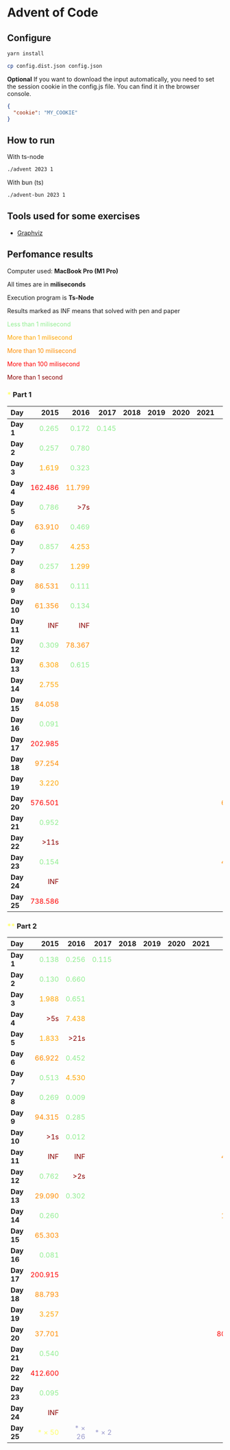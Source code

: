 # Advent of Code



## Configure

```sh
yarn install
```

```sh
cp config.dist.json config.json
```

**Optional** If you want to download the input automatically, you need to set the session cookie in the config.js file. You can find it in the browser console.

```json
{
  "cookie": "MY_COOKIE"
}
```

## How to run

With ts-node

```sh
./advent 2023 1
```

With bun (ts)

```sh
./advent-bun 2023 1
```

## Tools used for some exercises

* [Graphviz](https://graphviz.org)

## Perfomance results

Computer used: **MacBook Pro (M1 Pro)**

All times are in **miliseconds**

Execution program is **Ts-Node**

Results marked as INF means that solved with pen and paper

<span style="color:lightgreen">Less than 1 milisecond</span>

<span style="color:orange">More than 1 milisecond</span>

<span style="color:darkorange">More than 10 milisecond</span>

<span style="color:red">More than 100 milisecond</span>

<span style="color:darkred">More than 1 second</span>



### <span style="color:#FFFF66">*</span> Part 1

| **Day**    |                                     **2015** |                                     **2016** |                                     **2017** |                                     **2018** |                                     **2019** |                                     **2020** |                                     **2021** |                                     **2022** |                                     **2023** |                                     **2024** |
|------------|---------------------------------------------:|---------------------------------------------:|---------------------------------------------:|---------------------------------------------:|---------------------------------------------:|---------------------------------------------:|---------------------------------------------:|---------------------------------------------:|---------------------------------------------:|---------------------------------------------:|
| **Day  1** |  <span style="color:lightgreen">0.265</span> |  <span style="color:lightgreen">0.172</span> |  <span style="color:lightgreen">0.145</span> |                                              |                                              |                                              |                                              |  <span style="color:lightgreen">0.113</span> |  <span style="color:lightgreen">0.668</span> |  <span style="color:lightgreen">0.240</span> |
| **Day  2** |  <span style="color:lightgreen">0.257</span> |  <span style="color:lightgreen">0.780</span> |                                              |                                              |                                              |                                              |                                              |  <span style="color:lightgreen">0.479</span> |  <span style="color:lightgreen">0.106</span> |  <span style="color:lightgreen">0.298</span> |
| **Day  3** |      <span style="color:orange">1.619</span> |  <span style="color:lightgreen">0.323</span> |                                              |                                              |                                              |                                              |                                              |      <span style="color:orange">1.967</span> |  <span style="color:lightgreen">0.200</span> |  <span style="color:lightgreen">0.908</span> |
| **Day  4** |       <span style="color:red">162.486</span> | <span style="color:darkorange">11.799</span> |                                              |                                              |                                              |                                              |                                              |  <span style="color:lightgreen">0.359</span> |  <span style="color:lightgreen">0.426</span> |      <span style="color:orange">1.457</span> |
| **Day  5** |  <span style="color:lightgreen">0.786</span> |       <span style="color:darkred">>7s</span> |                                              |                                              |                                              |                                              |                                              |  <span style="color:lightgreen">0.394</span> |  <span style="color:lightgreen">0.364</span> |  <span style="color:lightgreen">0.177</span> |
| **Day  6** | <span style="color:darkorange">63.910</span> |  <span style="color:lightgreen">0.469</span> |                                              |                                              |                                              |                                              |                                              |  <span style="color:lightgreen">0.503</span> |  <span style="color:lightgreen">0.047</span> |      <span style="color:orange">1.087</span> |
| **Day  7** |  <span style="color:lightgreen">0.857</span> |      <span style="color:orange">4.253</span> |                                              |                                              |                                              |                                              |                                              |  <span style="color:lightgreen">0.849</span> |      <span style="color:orange">2.683</span> |      <span style="color:orange">1.578</span> |
| **Day  8** |  <span style="color:lightgreen">0.257</span> |      <span style="color:orange">1.299</span> |                                              |                                              |                                              |                                              |                                              |  <span style="color:lightgreen">0.970</span> |      <span style="color:orange">1.333</span> |  <span style="color:lightgreen">0.562</span> |
| **Day  9** | <span style="color:darkorange">86.531</span> |  <span style="color:lightgreen">0.111</span> |                                              |                                              |                                              |                                              |                                              |      <span style="color:orange">5.441</span> |  <span style="color:lightgreen">0.002</span> |  <span style="color:lightgreen">0.645</span> |
| **Day 10** | <span style="color:darkorange">61.356</span> |  <span style="color:lightgreen">0.134</span> |                                              |                                              |                                              |                                              |                                              |  <span style="color:lightgreen">0.095</span> |      <span style="color:orange">1.763</span> |      <span style="color:orange">5.622</span> |
| **Day 11** |       <span style="color:darkred">INF</span> |       <span style="color:darkred">INF</span> |                                              |                                              |                                              |                                              |                                              |  <span style="color:lightgreen">0.298</span> |      <span style="color:orange">7.652</span> |                                              |
| **Day 12** |  <span style="color:lightgreen">0.309</span> | <span style="color:darkorange">78.367</span> |                                              |                                              |                                              |                                              |                                              |      <span style="color:orange">3.428</span> | <span style="color:darkorange">23.652</span> |                                              |
| **Day 13** |      <span style="color:orange">6.308</span> |  <span style="color:lightgreen">0.615</span> |                                              |                                              |                                              |                                              |                                              |      <span style="color:orange">2.149</span> |      <span style="color:orange">2.605</span> |                                              |
| **Day 14** |      <span style="color:orange">2.755</span> |                                              |                                              |                                              |                                              |                                              |                                              |      <span style="color:orange">3.865</span> |      <span style="color:orange">3.359</span> |                                              |
| **Day 15** | <span style="color:darkorange">84.058</span> |                                              |                                              |                                              |                                              |                                              |                                              |       <span style="color:darkred">>4s</span> |  <span style="color:lightgreen">0.928</span> |                                              |
| **Day 16** |  <span style="color:lightgreen">0.091</span> |                                              |                                              |                                              |                                              |                                              |                                              |       <span style="color:darkred">>6s</span> |      <span style="color:orange">6.538</span> |                                              |
| **Day 17** |       <span style="color:red">202.985</span> |                                              |                                              |                                              |                                              |                                              |                                              |      <span style="color:orange">7.367</span> |       <span style="color:red">731.511</span> |                                              |
| **Day 18** | <span style="color:darkorange">97.254</span> |                                              |                                              |                                              |                                              |                                              |                                              |      <span style="color:orange">2.568</span> |  <span style="color:lightgreen">0.195</span> |                                              |
| **Day 19** |      <span style="color:orange">3.220</span> |                                              |                                              |                                              |                                              |                                              |                                              |      <span style="color:darkred">>11s</span> |      <span style="color:orange">1.710</span> |                                              |
| **Day 20** |       <span style="color:red">576.501</span> |                                              |                                              |                                              |                                              |                                              |                                              | <span style="color:darkorange">68.767</span> | <span style="color:darkorange">11.904</span> |                                              |
| **Day 21** |  <span style="color:lightgreen">0.952</span> |                                              |                                              |                                              |                                              |                                              |                                              |  <span style="color:lightgreen">0.484</span> | <span style="color:darkorange">47.542</span> |                                              |
| **Day 22** |      <span style="color:darkred">>11s</span> |                                              |                                              |                                              |                                              |                                              |                                              |      <span style="color:orange">2.556</span> |       <span style="color:red">209.524</span> |                                              |
| **Day 23** |  <span style="color:lightgreen">0.154</span> |                                              |                                              |                                              |                                              |                                              |                                              | <span style="color:darkorange">48.819</span> |      <span style="color:orange">1.384</span> |                                              |
| **Day 24** |       <span style="color:darkred">INF</span> |                                              |                                              |                                              |                                              |                                              |                                              |       <span style="color:darkred">>1s</span> | <span style="color:darkorange">33.667</span> |                                              |
| **Day 25** |       <span style="color:red">738.586</span> |                                              |                                              |                                              |                                              |                                              |                                              |  <span style="color:lightgreen">0.205</span> |       <span style="color:darkred">INF</span> |                                              |


### <span style="color:#FFFF66">**</span> Part 2

| **Day**    |                                     **2015** |                                     **2016** |                                     **2017** |                                     **2018** |                                     **2019** |                                     **2020** |                                     **2021** |                                     **2022** |                                     **2023** |                                     **2024** |
|------------|---------------------------------------------:|---------------------------------------------:|---------------------------------------------:|---------------------------------------------:|---------------------------------------------:|---------------------------------------------:|---------------------------------------------:|---------------------------------------------:|---------------------------------------------:|---------------------------------------------:|
| **Day  1** |  <span style="color:lightgreen">0.138</span> |  <span style="color:lightgreen">0.256</span> |  <span style="color:lightgreen">0.115</span> |                                              |                                              |                                              |                                              |  <span style="color:lightgreen">0.102</span> |      <span style="color:orange">1.652</span> |  <span style="color:lightgreen">0.398</span> |
| **Day  2** |  <span style="color:lightgreen">0.130</span> |  <span style="color:lightgreen">0.660</span> |                                              |                                              |                                              |                                              |                                              |  <span style="color:lightgreen">0.613</span> |  <span style="color:lightgreen">0.103</span> |  <span style="color:lightgreen">0.225</span> |
| **Day  3** |      <span style="color:orange">1.988</span> |  <span style="color:lightgreen">0.651</span> |                                              |                                              |                                              |                                              |                                              |  <span style="color:lightgreen">0.325</span> |  <span style="color:lightgreen">0.104</span> |      <span style="color:orange">1.676</span> |
| **Day  4** |       <span style="color:darkred">>5s</span> |      <span style="color:orange">7.438</span> |                                              |                                              |                                              |                                              |                                              |  <span style="color:lightgreen">0.219</span> |  <span style="color:lightgreen">0.475</span> |  <span style="color:lightgreen">0.616</span> |
| **Day  5** |      <span style="color:orange">1.833</span> |      <span style="color:darkred">>21s</span> |                                              |                                              |                                              |                                              |                                              |  <span style="color:lightgreen">0.430</span> |       <span style="color:darkred">>8m</span> |      <span style="color:orange">1.045</span> |
| **Day  6** | <span style="color:darkorange">66.922</span> |  <span style="color:lightgreen">0.452</span> |                                              |                                              |                                              |                                              |                                              |      <span style="color:orange">2.169</span> |  <span style="color:lightgreen">0.041</span> |      <span style="color:darkred">>22s</span> |
| **Day  7** |  <span style="color:lightgreen">0.513</span> |      <span style="color:orange">4.530</span> |                                              |                                              |                                              |                                              |                                              |  <span style="color:lightgreen">0.451</span> |      <span style="color:orange">5.344</span> |      <span style="color:orange">3.656</span> |
| **Day  8** |  <span style="color:lightgreen">0.269</span> |  <span style="color:lightgreen">0.009</span> |                                              |                                              |                                              |                                              |                                              |      <span style="color:orange">3.299</span> |      <span style="color:orange">6.380</span> |  <span style="color:lightgreen">0.680</span> |
| **Day  9** | <span style="color:darkorange">94.315</span> |  <span style="color:lightgreen">0.285</span> |                                              |                                              |                                              |                                              |                                              |      <span style="color:orange">6.718</span> |  <span style="color:lightgreen">0.001</span> | <span style="color:darkorange">63.091</span> |
| **Day 10** |       <span style="color:darkred">>1s</span> |  <span style="color:lightgreen">0.012</span> |                                              |                                              |                                              |                                              |                                              |  <span style="color:lightgreen">0.186</span> |      <span style="color:orange">6.533</span> |      <span style="color:orange">6.779</span> |
| **Day 11** |       <span style="color:darkred">INF</span> |       <span style="color:darkred">INF</span> |                                              |                                              |                                              |                                              |                                              | <span style="color:darkorange">46.745</span> |      <span style="color:orange">5.165</span> |                                              |
| **Day 12** |  <span style="color:lightgreen">0.762</span> |       <span style="color:darkred">>2s</span> |                                              |                                              |                                              |                                              |                                              |      <span style="color:orange">3.141</span> |       <span style="color:red">528.548</span> |                                              |
| **Day 13** | <span style="color:darkorange">29.090</span> |  <span style="color:lightgreen">0.302</span> |                                              |                                              |                                              |                                              |                                              |      <span style="color:orange">1.099</span> |  <span style="color:lightgreen">0.569</span> |                                              |
| **Day 14** |  <span style="color:lightgreen">0.260</span> |                                              |                                              |                                              |                                              |                                              |                                              | <span style="color:darkorange">16.992</span> |       <span style="color:red">482.525</span> |                                              |
| **Day 15** | <span style="color:darkorange">65.303</span> |                                              |                                              |                                              |                                              |                                              |                                              |      <span style="color:darkred">>26s</span> |      <span style="color:orange">1.341</span> |                                              |
| **Day 16** |  <span style="color:lightgreen">0.081</span> |                                              |                                              |                                              |                                              |                                              |                                              |       <span style="color:darkred">>3m</span> |       <span style="color:darkred">>1s</span> |                                              |
| **Day 17** |       <span style="color:red">200.915</span> |                                              |                                              |                                              |                                              |                                              |                                              |      <span style="color:orange">6.637</span> |       <span style="color:darkred">>2s</span> |                                              |
| **Day 18** | <span style="color:darkorange">88.793</span> |                                              |                                              |                                              |                                              |                                              |                                              |      <span style="color:orange">5.666</span> |  <span style="color:lightgreen">0.112</span> |                                              |
| **Day 19** |      <span style="color:orange">3.257</span> |                                              |                                              |                                              |                                              |                                              |                                              |       <span style="color:darkred">>3m</span> |      <span style="color:orange">2.112</span> |                                              |
| **Day 20** | <span style="color:darkorange">37.701</span> |                                              |                                              |                                              |                                              |                                              |                                              |       <span style="color:red">803.713</span> | <span style="color:darkorange">17.168</span> |                                              |
| **Day 21** |  <span style="color:lightgreen">0.540</span> |                                              |                                              |                                              |                                              |                                              |                                              |  <span style="color:lightgreen">0.616</span> |      <span style="color:darkred">>18s</span> |                                              |
| **Day 22** |       <span style="color:red">412.600</span> |                                              |                                              |                                              |                                              |                                              |                                              |      <span style="color:orange">2.249</span> |       <span style="color:darkred">>1m</span> |                                              |
| **Day 23** |  <span style="color:lightgreen">0.095</span> |                                              |                                              |                                              |                                              |                                              |                                              |       <span style="color:darkred">>1s</span> |       <span style="color:darkred">>5s</span> |                                              |
| **Day 24** |       <span style="color:darkred">INF</span> |                                              |                                              |                                              |                                              |                                              |                                              |       <span style="color:darkred">>3s</span> |       <span style="color:darkred">>6s</span> |                                              |
| **Day 25** |    <span style="color:#FFFF66">* × 50</span> |    <span style="color:#9999CC">* × 26</span> |     <span style="color:#9999CC">* × 2</span> |                                              |                                              |                                              |                                              |    <span style="color:#FFFF66">* × 50</span> |    <span style="color:#FFFF66">* × 50</span> |    <span style="color:#9999CC">* × 20</span> |
